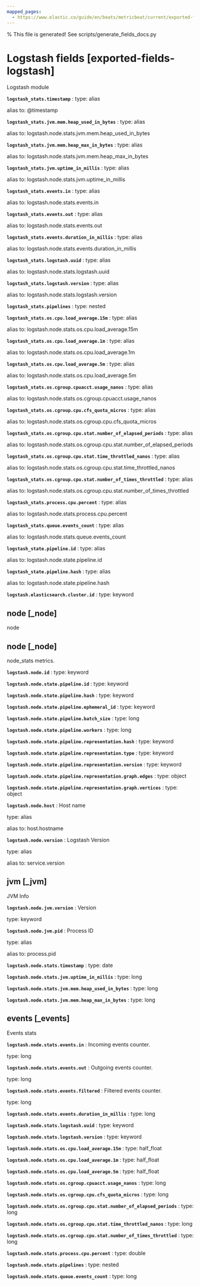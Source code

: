 ```yaml
---
mapped_pages:
  - https://www.elastic.co/guide/en/beats/metricbeat/current/exported-fields-logstash.html
---
```


% This file is generated! See scripts/generate_fields_docs.py

# Logstash fields [exported-fields-logstash]

Logstash module

**`logstash_stats.timestamp`**
:   type: alias

alias to: @timestamp


**`logstash_stats.jvm.mem.heap_used_in_bytes`**
:   type: alias

alias to: logstash.node.stats.jvm.mem.heap_used_in_bytes


**`logstash_stats.jvm.mem.heap_max_in_bytes`**
:   type: alias

alias to: logstash.node.stats.jvm.mem.heap_max_in_bytes


**`logstash_stats.jvm.uptime_in_millis`**
:   type: alias

alias to: logstash.node.stats.jvm.uptime_in_millis


**`logstash_stats.events.in`**
:   type: alias

alias to: logstash.node.stats.events.in


**`logstash_stats.events.out`**
:   type: alias

alias to: logstash.node.stats.events.out


**`logstash_stats.events.duration_in_millis`**
:   type: alias

alias to: logstash.node.stats.events.duration_in_millis


**`logstash_stats.logstash.uuid`**
:   type: alias

alias to: logstash.node.stats.logstash.uuid


**`logstash_stats.logstash.version`**
:   type: alias

alias to: logstash.node.stats.logstash.version


**`logstash_stats.pipelines`**
:   type: nested


**`logstash_stats.os.cpu.load_average.15m`**
:   type: alias

alias to: logstash.node.stats.os.cpu.load_average.15m


**`logstash_stats.os.cpu.load_average.1m`**
:   type: alias

alias to: logstash.node.stats.os.cpu.load_average.1m


**`logstash_stats.os.cpu.load_average.5m`**
:   type: alias

alias to: logstash.node.stats.os.cpu.load_average.5m


**`logstash_stats.os.cgroup.cpuacct.usage_nanos`**
:   type: alias

alias to: logstash.node.stats.os.cgroup.cpuacct.usage_nanos


**`logstash_stats.os.cgroup.cpu.cfs_quota_micros`**
:   type: alias

alias to: logstash.node.stats.os.cgroup.cpu.cfs_quota_micros


**`logstash_stats.os.cgroup.cpu.stat.number_of_elapsed_periods`**
:   type: alias

alias to: logstash.node.stats.os.cgroup.cpu.stat.number_of_elapsed_periods


**`logstash_stats.os.cgroup.cpu.stat.time_throttled_nanos`**
:   type: alias

alias to: logstash.node.stats.os.cgroup.cpu.stat.time_throttled_nanos


**`logstash_stats.os.cgroup.cpu.stat.number_of_times_throttled`**
:   type: alias

alias to: logstash.node.stats.os.cgroup.cpu.stat.number_of_times_throttled


**`logstash_stats.process.cpu.percent`**
:   type: alias

alias to: logstash.node.stats.process.cpu.percent


**`logstash_stats.queue.events_count`**
:   type: alias

alias to: logstash.node.stats.queue.events_count


**`logstash_state.pipeline.id`**
:   type: alias

alias to: logstash.node.state.pipeline.id


**`logstash_state.pipeline.hash`**
:   type: alias

alias to: logstash.node.state.pipeline.hash


**`logstash.elasticsearch.cluster.id`**
:   type: keyword


## node [_node]

node

## node [_node]

node_stats metrics.

**`logstash.node.id`**
:   type: keyword


**`logstash.node.state.pipeline.id`**
:   type: keyword


**`logstash.node.state.pipeline.hash`**
:   type: keyword


**`logstash.node.state.pipeline.ephemeral_id`**
:   type: keyword


**`logstash.node.state.pipeline.batch_size`**
:   type: long


**`logstash.node.state.pipeline.workers`**
:   type: long


**`logstash.node.state.pipeline.representation.hash`**
:   type: keyword


**`logstash.node.state.pipeline.representation.type`**
:   type: keyword


**`logstash.node.state.pipeline.representation.version`**
:   type: keyword


**`logstash.node.state.pipeline.representation.graph.edges`**
:   type: object


**`logstash.node.state.pipeline.representation.graph.vertices`**
:   type: object


**`logstash.node.host`**
:   Host name

type: alias

alias to: host.hostname


**`logstash.node.version`**
:   Logstash Version

type: alias

alias to: service.version


## jvm [_jvm]

JVM Info

**`logstash.node.jvm.version`**
:   Version

type: keyword


**`logstash.node.jvm.pid`**
:   Process ID

type: alias

alias to: process.pid


**`logstash.node.stats.timestamp`**
:   type: date


**`logstash.node.stats.jvm.uptime_in_millis`**
:   type: long


**`logstash.node.stats.jvm.mem.heap_used_in_bytes`**
:   type: long


**`logstash.node.stats.jvm.mem.heap_max_in_bytes`**
:   type: long


## events [_events]

Events stats

**`logstash.node.stats.events.in`**
:   Incoming events counter.

type: long


**`logstash.node.stats.events.out`**
:   Outgoing events counter.

type: long


**`logstash.node.stats.events.filtered`**
:   Filtered events counter.

type: long


**`logstash.node.stats.events.duration_in_millis`**
:   type: long


**`logstash.node.stats.logstash.uuid`**
:   type: keyword


**`logstash.node.stats.logstash.version`**
:   type: keyword


**`logstash.node.stats.os.cpu.load_average.15m`**
:   type: half_float


**`logstash.node.stats.os.cpu.load_average.1m`**
:   type: half_float


**`logstash.node.stats.os.cpu.load_average.5m`**
:   type: half_float


**`logstash.node.stats.os.cgroup.cpuacct.usage_nanos`**
:   type: long


**`logstash.node.stats.os.cgroup.cpu.cfs_quota_micros`**
:   type: long


**`logstash.node.stats.os.cgroup.cpu.stat.number_of_elapsed_periods`**
:   type: long


**`logstash.node.stats.os.cgroup.cpu.stat.time_throttled_nanos`**
:   type: long


**`logstash.node.stats.os.cgroup.cpu.stat.number_of_times_throttled`**
:   type: long


**`logstash.node.stats.process.cpu.percent`**
:   type: double


**`logstash.node.stats.pipelines`**
:   type: nested


**`logstash.node.stats.queue.events_count`**
:   type: long


